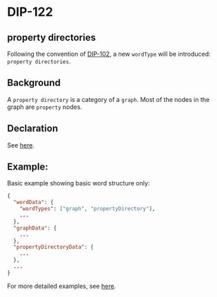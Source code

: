 DIP-122
======

property directories
------------------------------

Following the convention of [DIP-102](102.md), a new `wordType` will be introduced: `property directories`.

## Background

A `property directory` is a category of a `graph`. Most of the nodes in the graph are `property` nodes.

## Declaration

See [here](declarations/propertyDirectory.md).

## Example:

Basic example showing basic word structure only:

```json
{
  "wordData": {
    "wordTypes": ["graph", "propertyDirectory"],
    ...
  },
  "graphData": {
    ...
  },
  "propertyDirectoryData": {
    ...
  },
  ...
}
```

For more detailed examples, see [here](examples/propertyDirectories).

